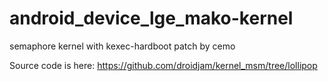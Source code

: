 android_device_lge_mako-kernel
==============================

semaphore kernel with kexec-hardboot patch by cemo

Source code is here: https://github.com/droidjam/kernel_msm/tree/lollipop
